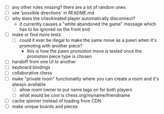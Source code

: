 - [ ] any other rules missing? there are a lot of random ones
- [ ] see 'possible directions' in README.md
- [ ] why does the checkmated player automatically disconnect?
  - it currently causes a "white abandoned the game" message which has to be ignored on the front end
- [ ] make or find more tests
    - [ ] could it ever be illegal to make the same move as a pawn when it's promoting with another piece?
        - this is how the pawn promotion move is tested once the promotion piece type is chosen
- [ ] handoff from one UI to another
- [ ] keyboard bindings
- [ ] collaborative chess
- [ ] make "private room" functionality where you can create a room and it's always available
  - [ ] allow room owner to put name tags on for both players
  - [ ] what would be cool is chess.org/myname/friendname
- [ ] cache spinner instead of loading from CDN
- [ ] make unique boards and pieces
